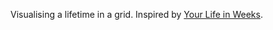 
Visualising a lifetime in a grid. Inspired by [Your Life in Weeks](https://waitbutwhy.com/2014/05/life-weeks.html).

